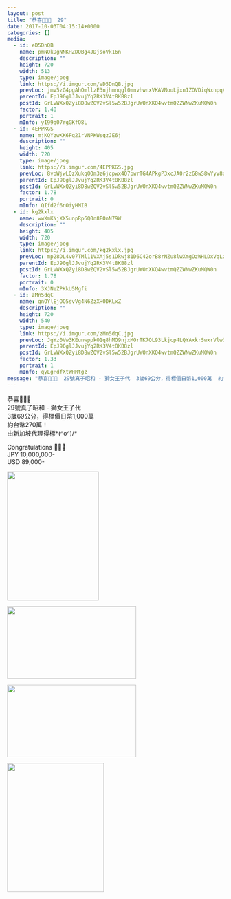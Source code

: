 ```yaml
---
layout: post
title: "恭喜🎉🎉🎉  29" 
date: 2017-10-03T04:15:14+0000 
categories: [] 
media:
  - id: eD5DnQB
    name: pmNQkDgNNKHZDQBg4JDjsoVk16n
    description: ""   
    height: 720
    width: 513
    type: image/jpeg
    link: https://i.imgur.com/eD5DnQB.jpg
    prevLoc: jmv5zG4pgAhOmllzE3njhmnqgl0mnvhwnxVKAVNouLjxn1ZOVDiqWxnpqAqkuLPNWVxYy5I9A6zJvWrQtW89KKqvlyf1Z33KJDEzUQkzYPQnL6UxoEpz730OHvRGv641VLc9OyonBK9Qfwp9oKD40puqmQnxmAwjsOBy8OrDjPIQPPR149pLS0oPD55Z9ZC01W82REnmCwmojMGkr9Tq25BNoD9MF4KoNgXWNmhQwBn5j0QGcEGM4lZJD9sqyRlq9D9qCPW
    parentId: EpJ90glJJvujYq2RK3V4t8KB8zl
    postId: GrLvWXxQZyi8D8wZQV2vSl5w52BJgrUWOnXKQ4wvtmQZZWNwZKuMQW0n
    factor: 1.40
    portrait: 1
    mInfo: yI99q07rgGKfO8L
  - id: 4EPPKGS
    name: mjKQYzwKK6Fq21rVNPKWsqzJE6j
    description: ""   
    height: 405
    width: 720
    type: image/jpeg
    link: https://i.imgur.com/4EPPKGS.jpg
    prevLoc: 8voWjwLQzXukqOOm3z6jcpwx4Q7pwrTG4APkgP3xcJA0r2z68wS8wYyv8qY7i8kKroyjGGfVkrA0E77GSOBO6JPKkMhwxAAjzWWWCxXPKk3J6ZUwDzBgj9oOcGL12jvJG5SDXXlW5ygpTMR9oQKm7EIQEg5ly5AOSgx39ZlGGBuWnLg6m39lHAqMNjQnjvCz5ROvn4Wzt5pOKMWj39sgJ1OXzYM8Cg1yGR6Qxjh7AZ83yjyWsrWoB5JxvntqxBOPjnKPCVzLo8
    parentId: EpJ90glJJvujYq2RK3V4t8KB8zl
    postId: GrLvWXxQZyi8D8wZQV2vSl5w52BJgrUWOnXKQ4wvtmQZZWNwZKuMQW0n
    factor: 1.78
    portrait: 0
    mInfo: QIfd2f6nOiyHMIB
  - id: kg2kxlx
    name: wwXmKNjXX5unpRp6Q0n8FOnN79W
    description: ""   
    height: 405
    width: 720
    type: image/jpeg
    link: https://i.imgur.com/kg2kxlx.jpg
    prevLoc: mp28DL4v07TMl11VXAj5s1Dkwj81D6C42orB8rNZu8lwXmgOzWHLDxVqLzxJFO7jKnB9wwUnyXDlNqqwtJoJKZQvPDUrkD8Wgk12S769pyqDkQUjqry6kvPkTBEM1lkBwRHRMWmn23MDcqEzgMDyMlIAQqxXqyPpt9AORqXnnZcOoxl8D9PKHpDLB1zo13hRgEJgVN8Nhr1JAv6ygyhGJQzD06KDH19KKl5mVPfrA65G1MWES7kwNRgPEkCLy6NPXDNAinl8m6
    parentId: EpJ90glJJvujYq2RK3V4t8KB8zl
    postId: GrLvWXxQZyi8D8wZQV2vSl5w52BJgrUWOnXKQ4wvtmQZZWNwZKuMQW0n
    factor: 1.78
    portrait: 0
    mInfo: 3XJNeZPKkU5Mgfi
  - id: zMn5dqC
    name: qnOYlEjOO5svVg4N6ZzXH0DKLxZ
    description: ""   
    height: 720
    width: 540
    type: image/jpeg
    link: https://i.imgur.com/zMn5dqC.jpg
    prevLoc: JgYz0Vw3KEunwppkO1q8hMO9njxMOrTK7OL93Lkjcp4LQYAxkrSwxrVlw3wXIwyBzK1LJQF1E9J3Nm56tvrK4E1RGAsNkozEPk6DsrQKp3OoR2izOBBmPKNvULzExrQzVKfv8qqEVxvmUYzvkWrKy9cJRKoPn0oZFp74ZpgM9yTX22104KMBsYpqQzzl00t59VE2M3GRFM4PZ3X2Kktrz8kKwjV8U2YYr8ElVQsjPmzRBp7DtJPELXjwL8ir7lRZ3DDZskw
    parentId: EpJ90glJJvujYq2RK3V4t8KB8zl
    postId: GrLvWXxQZyi8D8wZQV2vSl5w52BJgrUWOnXKQ4wvtmQZZWNwZKuMQW0n
    factor: 1.33
    portrait: 1
    mInfo: qyLgPdfXtWHRtgz
message: "恭喜🎉🎉🎉  29號真子昭和 - 獅女王子代  3歲69公分，得標價日幣1,000萬  約台幣270萬！  由新加坡代理得標o    Congratulations 🍾🎉🎊   JPY 10,000,000-  USD 89,000-"
---
```


恭喜🎉🎉🎉  
29號真子昭和 - 獅女王子代  
3歲69公分，得標價日幣1,000萬  
約台幣270萬！  
由新加坡代理得標*\(^o^)/*  
  
Congratulations 🍾🎉🎊   
JPY 10,000,000-  
USD 89,000-


[//]: #media:  
<a href="https://i.imgur.com/eD5DnQB.jpg"><img src="https://i.imgur.com/eD5DnQB.jpg" height="300" width="213" /></a> 
  

<a href="https://i.imgur.com/4EPPKGS.jpg"><img src="https://i.imgur.com/4EPPKGS.jpg" height="168" width="300" /></a> 
  

<a href="https://i.imgur.com/kg2kxlx.jpg"><img src="https://i.imgur.com/kg2kxlx.jpg" height="168" width="300" /></a> 
  

<a href="https://i.imgur.com/zMn5dqC.jpg"><img src="https://i.imgur.com/zMn5dqC.jpg" height="300" width="225" /></a> 
 
